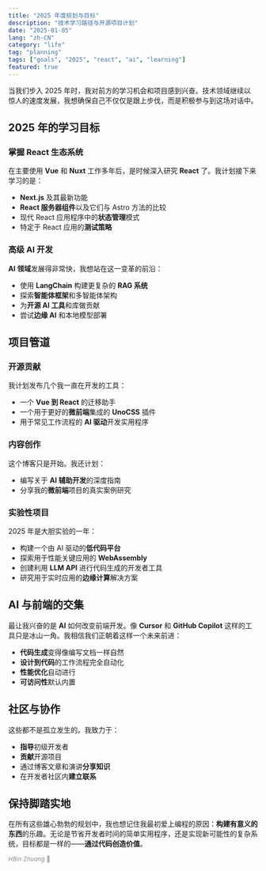 ```yaml
---
title: "2025 年度规划与目标"
description: "技术学习路径与开源项目计划"
date: "2025-01-05"
lang: "zh-CN"
category: "life"
tag: "planning"
tags: ["goals", "2025", "react", "ai", "learning"]
featured: true
---
```


当我们步入 2025 年时，我对前方的学习机会和项目感到兴奋。技术领域继续以惊人的速度发展，我想确保自己不仅仅是跟上步伐，而是积极参与到这场对话中。

## 2025 年的学习目标

### 掌握 React 生态系统

在主要使用 **Vue** 和 **Nuxt** 工作多年后，是时候深入研究 **React** 了。我计划接下来学习的是：

- **Next.js** 及其最新功能
- **React 服务器组件**以及它们与 Astro 方法的比较
- 现代 React 应用程序中的**状态管理**模式
- 特定于 React 应用的**测试策略**

### 高级 AI 开发

**AI 领域**发展得非常快，我想站在这一变革的前沿：

- 使用 **LangChain** 构建更复杂的 **RAG 系统**
- 探索**智能体框架**和多智能体架构
- 为**开源 AI 工具**和库做贡献
- 尝试**边缘 AI** 和本地模型部署

## 项目管道

### 开源贡献

我计划发布几个我一直在开发的工具：

- 一个 **Vue 到 React** 的迁移助手
- 一个用于更好的**微前端**集成的 **UnoCSS** 插件
- 用于常见工作流程的 **AI 驱动**开发实用程序

### 内容创作

这个博客只是开始。我还计划：

- 编写关于 **AI 辅助开发**的深度指南
- 分享我的**微前端**项目的真实案例研究

### 实验性项目

2025 年是大胆实验的一年：

- 构建一个由 AI 驱动的**低代码平台**
- 探索用于性能关键应用的 **WebAssembly**
- 创建利用 **LLM API** 进行代码生成的开发者工具
- 研究用于实时应用的**边缘计算**解决方案

## AI 与前端的交集

最让我兴奋的是 **AI** 如何改变前端开发。像 **Cursor** 和 **GitHub Copilot** 这样的工具只是冰山一角。我相信我们正朝着这样一个未来前进：

- **代码生成**变得像编写文档一样自然
- **设计到代码**的工作流程完全自动化
- **性能优化**自动进行
- **可访问性**默认内置

## 社区与协作

这些都不是孤立发生的。我致力于：

- **指导**初级开发者
- **贡献**开源项目
- 通过博客文章和演讲**分享知识**
- 在开发者社区内**建立联系**

## 保持脚踏实地

在所有这些雄心勃勃的规划中，我也想记住我最初爱上编程的原因：**构建有意义的东西**的乐趣。无论是节省开发者时间的简单实用程序，还是实现新可能性的复杂系统，目标都是一样的——**通过代码创造价值**。

<small style="opacity: 0.5; font-size: 0.75rem;">_HBin Zhuang_ 📝</small>
